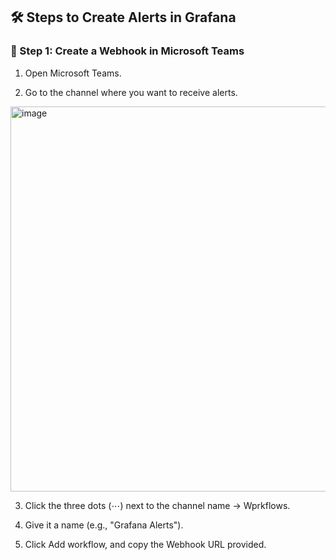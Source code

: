 ## 🛠 Steps to Create Alerts in Grafana

### 🧩 Step 1: Create a Webhook in Microsoft Teams  
1. Open Microsoft Teams.

2. Go to the channel where you want to receive alerts.
<img width="526" height="616" alt="image" src="https://github.com/user-attachments/assets/debc2b0d-60c9-404e-aa52-de3717c4e731" />

3. Click the three dots (⋯) next to the channel name → Wprkflows.

4. Give it a name (e.g., "Grafana Alerts").

5. Click Add workflow, and copy the Webhook URL provided.
